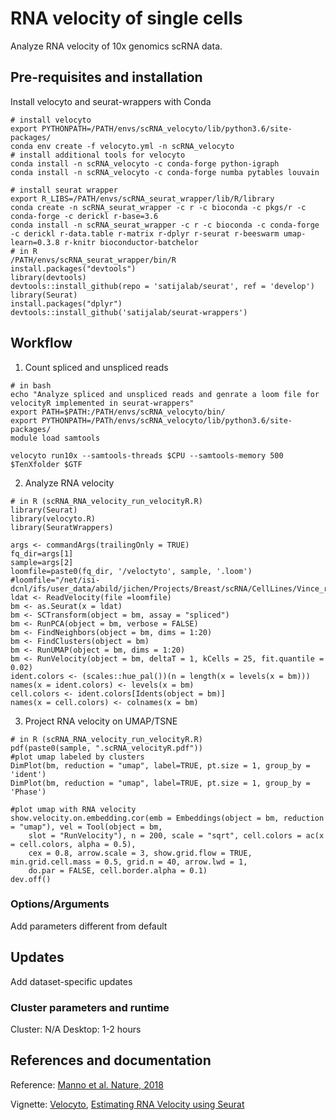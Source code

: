 # RNA velocity of single cells
Analyze RNA velocity of 10x genomics scRNA data.

## Pre-requisites and installation 
Install velocyto and seurat-wrappers with Conda

```
# install velocyto
export PYTHONPATH=/PATH/envs/scRNA_velocyto/lib/python3.6/site-packages/
conda env create -f velocyto.yml -n scRNA_velocyto
# install additional tools for velocyto
conda install -n scRNA_velocyto -c conda-forge python-igraph
conda install -n scRNA_velocyto -c conda-forge numba pytables louvain

# install seurat wrapper
export R_LIBS=/PATH/envs/scRNA_seurat_wrapper/lib/R/library
conda create -n scRNA_seurat_wrapper -c r -c bioconda -c pkgs/r -c conda-forge -c derickl r-base=3.6
conda install -n scRNA_seurat_wrapper -c r -c bioconda -c conda-forge -c derickl r-data.table r-matrix r-dplyr r-seurat r-beeswarm umap-learn=0.3.8 r-knitr bioconductor-batchelor
# in R
/PATH/envs/scRNA_seurat_wrapper/bin/R
install.packages("devtools")
library(devtools)
devtools::install_github(repo = 'satijalab/seurat', ref = 'develop')
library(Seurat)
install.packages("dplyr")
devtools::install_github('satijalab/seurat-wrappers')
```

## Workflow
1. Count spliced and unspliced reads

```
# in bash
echo "Analyze spliced and unspliced reads and genrate a loom file for velocityR implemented in seurat-wrappers"
export PATH=$PATH:/PATH/envs/scRNA_velocyto/bin/
export PYTHONPATH=/PATh/envs/scRNA_velocyto/lib/python3.6/site-packages/
module load samtools

velocyto run10x --samtools-threads $CPU --samtools-memory 500 $TenXfolder $GTF
```

2. Analyze RNA velocity

```
# in R (scRNA_RNA_velocity_run_velocityR.R)
library(Seurat)
library(velocyto.R)
library(SeuratWrappers)

args <- commandArgs(trailingOnly = TRUE)
fq_dir=args[1]
sample=args[2]
loomfile=paste0(fq_dir, '/veloctyto', sample, '.loom')
#loomfile="/net/isi-dcnl/ifs/user_data/abild/jichen/Projects/Breast/scRNA/CellLines/Vince_resistence/preprocess/VG_CAMA1_count03/VG_CAMA1/velocyto/VG_CAMA1.loom"
ldat <- ReadVelocity(file =loomfile)
bm <- as.Seurat(x = ldat)
bm <- SCTransform(object = bm, assay = "spliced")
bm <- RunPCA(object = bm, verbose = FALSE)
bm <- FindNeighbors(object = bm, dims = 1:20)
bm <- FindClusters(object = bm)
bm <- RunUMAP(object = bm, dims = 1:20)
bm <- RunVelocity(object = bm, deltaT = 1, kCells = 25, fit.quantile = 0.02)
ident.colors <- (scales::hue_pal())(n = length(x = levels(x = bm)))
names(x = ident.colors) <- levels(x = bm)
cell.colors <- ident.colors[Idents(object = bm)]
names(x = cell.colors) <- colnames(x = bm)
```

3. Project RNA velocity on UMAP/TSNE

```
# in R (scRNA_RNA_velocity_run_velocityR.R)
pdf(paste0(sample, ".scRNA_velocityR.pdf"))
#plot umap labeled by clusters
DimPlot(bm, reduction = "umap", label=TRUE, pt.size = 1, group_by = 'ident')
DimPlot(bm, reduction = "umap", label=TRUE, pt.size = 1, group_by = 'Phase')

#plot umap with RNA velocity
show.velocity.on.embedding.cor(emb = Embeddings(object = bm, reduction = "umap"), vel = Tool(object = bm,
    slot = "RunVelocity"), n = 200, scale = "sqrt", cell.colors = ac(x = cell.colors, alpha = 0.5),
    cex = 0.8, arrow.scale = 3, show.grid.flow = TRUE, min.grid.cell.mass = 0.5, grid.n = 40, arrow.lwd = 1,
    do.par = FALSE, cell.border.alpha = 0.1)
dev.off()
```

### Options/Arguments
Add parameters different from default

## Updates   
Add dataset-specific updates 

### Cluster parameters and runtime  
Cluster: N/A
Desktop: 1-2 hours 

## References and documentation 
Reference: [Manno et al. Nature, 2018](https://www.nature.com/articles/s41586-018-0414-6)

Vignette: [Velocyto](http://velocyto.org/velocyto.py/tutorial/index.html), [Estimating RNA Velocity using Seurat](https://htmlpreview.github.io/?https://github.com/satijalab/seurat.wrappers/blob/master/docs/velocity.html)
